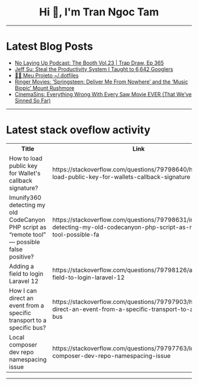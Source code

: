 <h1 align="center">Hi 👋, I'm Tran Ngoc Tam</h1>

---

# Latest Blog Posts 
<!-- BLOG-POST-LIST:START -->
- [No Laying Up Podcast: The Booth Vol.23 | Trap Draw, Ep 365](https://dev.to/youtube_golf/no-laying-up-podcast-the-booth-vol23-trap-draw-ep-365-4jdn)
- [Jeff Su: Steal the Productivity System I Taught to 6,642 Googlers](https://dev.to/future_ai/jeff-su-steal-the-productivity-system-i-taught-to-6642-googlers-39a1)
- [👨‍💻 Meu Projeto ~/.dotfiles](https://dev.to/paulofachini/meu-projeto-dotfiles-23fn)
- [Ringer Movies: ‘Springsteen: Deliver Me From Nowhere’ and the ‘Music Biopic’ Mount Rushmore](https://dev.to/popcorn_movies/ringer-movies-springsteen-deliver-me-from-nowhere-and-the-music-biopic-mount-rushmore-24o5)
- [CinemaSins: Everything Wrong With Every Saw Movie EVER &lpar;That We&#39;ve Sinned So Far&rpar;](https://dev.to/popcorn_movies/cinemasins-everything-wrong-with-every-saw-movie-ever-that-weve-sinned-so-far-pm2)
<!-- BLOG-POST-LIST:END -->

---

# Latest stack oveflow activity
<table>
  <tr><th>Title</th><th>Link</th></tr>
  <!-- STACKOVERFLOW:START --><tr><td>How to load public key for Wallet&#39;s callback signature?</td><td>https://stackoverflow.com/questions/79798640/how-to-load-public-key-for-wallets-callback-signature</td></tr><tr><td>Imunify360 detecting my old CodeCanyon PHP script as “remote tool” — possible false positive?</td><td>https://stackoverflow.com/questions/79798631/imunify360-detecting-my-old-codecanyon-php-script-as-remote-tool-possible-fa</td></tr><tr><td>Adding a field to login Laravel 12</td><td>https://stackoverflow.com/questions/79798126/adding-a-field-to-login-laravel-12</td></tr><tr><td>How I can direct an event from a specific transport to a specific bus?</td><td>https://stackoverflow.com/questions/79797903/how-i-can-direct-an-event-from-a-specific-transport-to-a-specific-bus</td></tr><tr><td>Local composer dev repo namespacing issue</td><td>https://stackoverflow.com/questions/79797763/local-composer-dev-repo-namespacing-issue</td></tr><!-- STACKOVERFLOW:END -->
</table>

---


